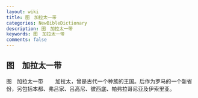 ```yaml
---
layout: wiki
title: 图　加拉太一带
categories: NewBibleDictionary
description: 图　加拉太一带
keywords: 图　加拉太一带
comments: false
---
```


## 图　加拉太一带



图　加拉太一带
　　加拉太，曾是古代一个种族的王国。后作为罗马的一个新省份，另包括本都、弗吕家、吕高尼、彼西底、帕弗拉哥尼亚及伊索里亚。





